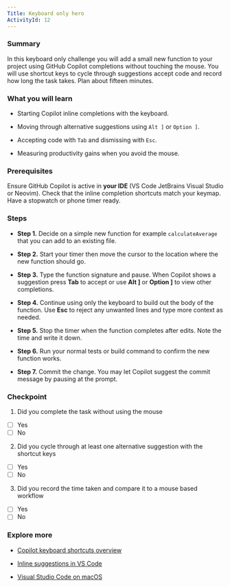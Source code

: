 ```yaml
---
Title: Keyboard only hero
ActivityId: 12
---
```


### Summary

In this keyboard only challenge you will add a small new function to your project using GitHub Copilot completions without touching the mouse. You will use shortcut keys to cycle through suggestions accept code and record how long the task takes. Plan about fifteen minutes.

### What you will learn

- Starting Copilot inline completions with the keyboard.

- Moving through alternative suggestions using `Alt ]` or `Option ]`.

- Accepting code with `Tab` and dismissing with `Esc`.

- Measuring productivity gains when you avoid the mouse.

### Prerequisites

Ensure GitHub Copilot is active in **your IDE** (VS Code JetBrains Visual Studio or Neovim). Check that the inline completion shortcuts match your keymap. Have a stopwatch or phone timer ready.

### Steps

- **Step 1.** Decide on a simple new function for example `calculateAverage` that you can add to an existing file.

- **Step 2.** Start your timer then move the cursor to the location where the new function should go.

- **Step 3.** Type the function signature and pause. When Copilot shows a suggestion press **Tab** to accept or use **Alt ]** or **Option ]** to view other completions.

- **Step 4.** Continue using only the keyboard to build out the body of the function. Use **Esc** to reject any unwanted lines and type more context as needed.

- **Step 5.** Stop the timer when the function completes after edits. Note the time and write it down.

- **Step 6.** Run your normal tests or build command to confirm the new function works.

- **Step 7.** Commit the change. You may let Copilot suggest the commit message by pausing at the prompt.

### Checkpoint

1. Did you complete the task without using the mouse

- [ ] Yes
- [ ] No

2. Did you cycle through at least one alternative suggestion with the shortcut keys

- [ ] Yes
- [ ] No

3. Did you record the time taken and compare it to a mouse based workflow

- [ ] Yes
- [ ] No

### Explore more

- [Copilot keyboard shortcuts overview](https://code.visualstudio.com/docs/reference/default-keybindings)

- [Inline suggestions in VS Code](https://code.visualstudio.com/docs/editor/intellisense)

- [Visual Studio Code on macOS](https://code.visualstudio.com/docs/setup/mac)
